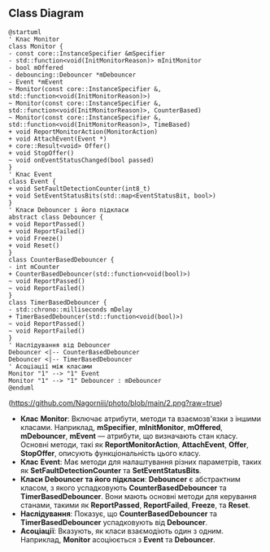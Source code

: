 ﻿
## Сlass Diagram




  

  

	@startuml
	' Клас Monitor
	class Monitor {
	- const core::InstanceSpecifier &mSpecifier
	- std::function<void(InitMonitorReason)> mInitMonitor
	- bool mOffered
	- debouncing::Debouncer *mDebouncer
	- Event *mEvent
	~ Monitor(const core::InstanceSpecifier &, std::function<void(InitMonitorReason)>)
	~ Monitor(const core::InstanceSpecifier &, std::function<void(InitMonitorReason)>, CounterBased)
	~ Monitor(const core::InstanceSpecifier &, std::function<void(InitMonitorReason)>, TimeBased)
	+ void ReportMonitorAction(MonitorAction)
	+ void AttachEvent(Event *)
	+ core::Result<void> Offer()
	+ void StopOffer()
	~ void onEventStatusChanged(bool passed)
	}
	' Клас Event
	class Event {
	+ void SetFaultDetectionCounter(int8_t)
	+ void SetEventStatusBits(std::map<EventStatusBit, bool>)
	}
	' Класи Debouncer і його підкласи
	abstract class Debouncer {
	+ void ReportPassed()
	+ void ReportFailed()
	+ void Freeze()
	+ void Reset()
	}
	class CounterBasedDebouncer {
	- int mCounter
	+ CounterBasedDebouncer(std::function<void(bool)>)
	~ void ReportPassed()
	~ void ReportFailed()
	}
	class TimerBasedDebouncer {
	- std::chrono::milliseconds mDelay
	+ TimerBasedDebouncer(std::function<void(bool)>)
	~ void ReportPassed()
	~ void ReportFailed()
	}
	' Наслідування від Debouncer
	Debouncer <|-- CounterBasedDebouncer
	Debouncer <|-- TimerBasedDebouncer
	' Асоціації між класами
	Monitor "1" --> "1" Event
	Monitor "1" --> "1" Debouncer : mDebouncer
	@enduml


(https://github.com/Nagorniii/photo/blob/main/2.png?raw=true)


-   **Клас** **Monitor**: Включає атрибути, методи та взаємозв'язки з іншими класами. Наприклад, **mSpecifier**, **mInitMonitor**, **mOffered**, **mDebouncer**, **mEvent** — атрибути, що визначають стан класу. Основні методи, такі як **ReportMonitorAction**, **AttachEvent**, **Offer**, **StopOffer**, описують функціональність цього класу.
-   **Клас** **Event**: Має методи для налаштування різних параметрів, таких як **SetFaultDetectionCounter** та **SetEventStatusBits**.
-   **Класи** **Debouncer** **та його підкласи**: **Debouncer** є абстрактним класом, з якого успадковують **CounterBasedDebouncer** та **TimerBasedDebouncer**. Вони мають основні методи для керування станами, такими як **ReportPassed**, **ReportFailed**, **Freeze**, та **Reset**.
-   **Наслідування**: Показує, що **CounterBasedDebouncer** та **TimerBasedDebouncer** успадковують від **Debouncer**.
-   **Асоціації**: Вказують, як класи взаємодіють один з одним. Наприклад, **Monitor** асоціюється з **Event** та **Debouncer**.
